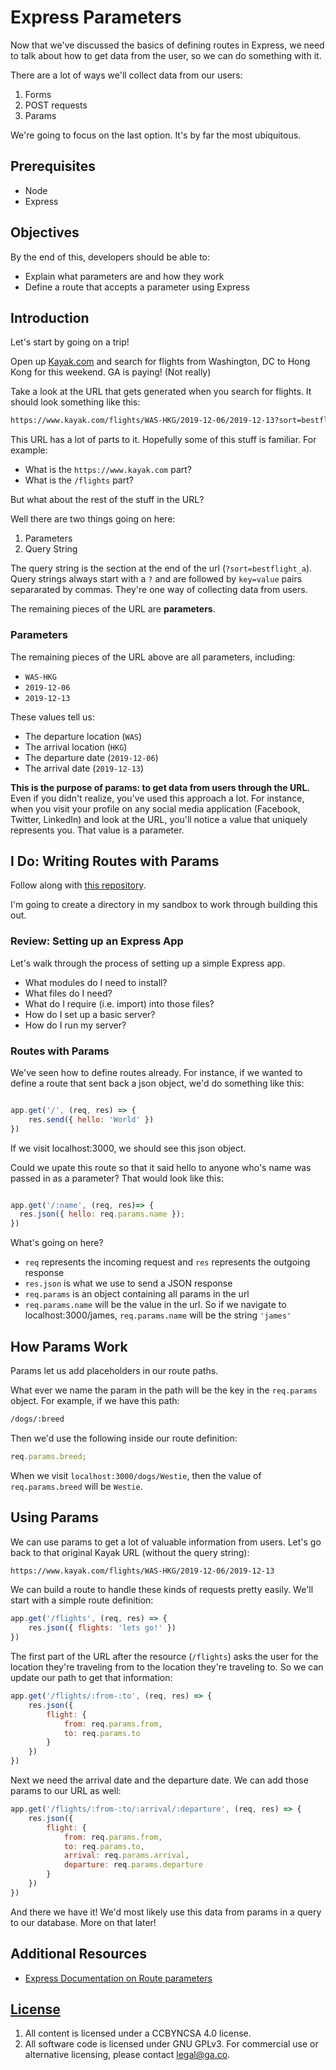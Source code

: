 

# Express Parameters

Now that we've discussed the basics of defining routes in Express, we need to
talk about how to get data from the user, so we can do something with it.

There are a lot of ways we'll collect data from our users:

1. Forms
1. POST requests
1. Params

We're going to focus on the last option. It's by far the most ubiquitous.

## Prerequisites

- Node
- Express

## Objectives

By the end of this, developers should be able to:

- Explain what parameters are and how they work
- Define a route that accepts a parameter using Express

## Introduction

Let's start by going on a trip!

Open up [Kayak.com](https://www.kayak.com/) and search for flights from
Washington, DC to Hong Kong for this weekend. GA is paying! (Not really)

Take a look at the URL that gets generated when you search for flights. It
should look something like this:

```txt
https://www.kayak.com/flights/WAS-HKG/2019-12-06/2019-12-13?sort=bestflight_a
```

This URL has a lot of parts to it. Hopefully some of this stuff is familiar. For
example:

- What is the `https://www.kayak.com` part?
- What is the `/flights` part?

But what about the rest of the stuff in the URL?

Well there are two things going on here:

1. Parameters
1. Query String

The query string is the section at the end of the url (`?sort=bestflight_a`).
Query strings always start with a `?` and are followed by `key=value` pairs
separarated by commas. They're one way of collecting data from users.

The remaining pieces of the URL are **parameters**.

### Parameters

The remaining pieces of the URL above are all parameters, including:

- `WAS-HKG`
- `2019-12-06`
- `2019-12-13`

These values tell us:

- The departure location (`WAS`)
- The arrival location (`HKG`)
- The departure date (`2019-12-06`)
- The arrival date (`2019-12-13`)

**This is the purpose of params: to get data from users through the URL.** Even
if you didn't realize, you've used this approach a lot. For instance, when you
visit your profile on any social media application (Facebook, Twitter, LinkedIn)
and look at the URL, you'll notice a value that uniquely represents you. That
value is a parameter.

## I Do: Writing Routes with Params

Follow along with [this repository](https://git.generalassemb.ly/seb-starfish/express-params-exercise).

I'm going to create a directory in my sandbox to work through building this out.

### Review: Setting up an Express App

Let's walk through the process of setting up a simple Express app.

- What modules do I need to install?
- What files do I need?
- What do I require (i.e. import) into those files?
- How do I set up a basic server?
- How do I run my server?

### Routes with Params

We've seen how to define routes already. For instance, if we wanted to define a
route that sent back a json object, we'd do something like this:

```js

app.get('/', (req, res) => {
    res.send({ hello: 'World' })
})
```

If we visit localhost:3000, we should see this json object.

Could we upate this route so that it said hello to anyone who's name was passed
in as a parameter? That would look like this:

```js

app.get('/:name', (req, res)=> {
  res.json({ hello: req.params.name });
})
```

What's going on here?

- `req` represents the incoming request and `res` represents the outgoing
  response
- `res.json` is what we use to send a JSON response
- `req.params` is an object containing all params in the url
- `req.params.name` will be the value in the url. So if we navigate to
  localhost:3000/james, `req.params.name` will be the string `'james'`

## How Params Work

Params let us add placeholders in our route paths.

What ever we name the param in the path will be the key in the `req.params`
object. For example, if we have this path:

```txt
/dogs/:breed
```

Then we'd use the following inside our route definition:

```js
req.params.breed;
```

When we visit `localhost:3000/dogs/Westie`, then the value of `req.params.breed`
will be `Westie`.

## Using Params

We can use params to get a lot of valuable information from users. Let's go back
to that original Kayak URL (without the query string):

```txt
https://www.kayak.com/flights/WAS-HKG/2019-12-06/2019-12-13
```

We can build a route to handle these kinds of requests pretty easily. We'll
start with a simple route definition:

```js
app.get('/flights', (req, res) => {
    res.json({ flights: 'lets go!' })
})
```

The first part of the URL after the resource (`/flights`) asks the user for the
location they're traveling from to the location they're traveling to. So we can
update our path to get that information:

```js
app.get('/flights/:from-:to', (req, res) => {
    res.json({
        flight: {
            from: req.params.from,
            to: req.params.to
        }
    })
})
```

Next we need the arrival date and the departure date. We can add those params to
our URL as well:

```js
app.get('/flights/:from-:to/:arrival/:departure', (req, res) => {
    res.json({
        flight: {
            from: req.params.from,
            to: req.params.to,
            arrival: req.params.arrival,
            departure: req.params.departure
        }
    })
})
```

And there we have it! We'd most likely use this data from params in a query to
our database. More on that later!

## Additional Resources

- [Express Documentation on Route parameters](https://expressjs.com/en/guide/routing.html#route-parameters)

## [License](LICENSE)

1. All content is licensed under a CC­BY­NC­SA 4.0 license.
1. All software code is licensed under GNU GPLv3. For commercial use or
   alternative licensing, please contact legal@ga.co.
